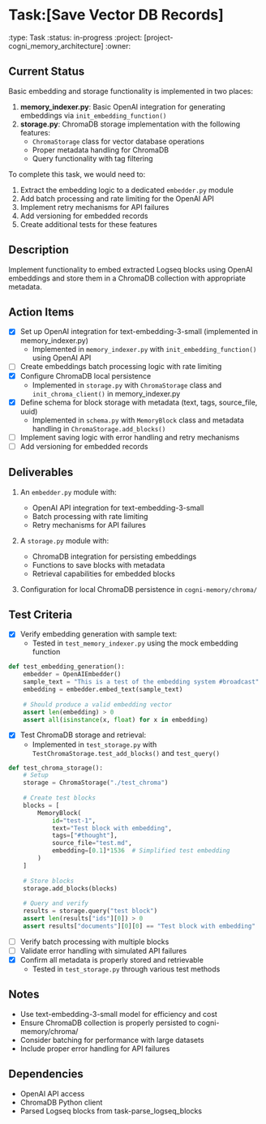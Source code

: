 # Task:[Save Vector DB Records]
:type: Task
:status: in-progress
:project: [project-cogni_memory_architecture]
:owner: 

## Current Status
Basic embedding and storage functionality is implemented in two places:
1. **memory_indexer.py**: Basic OpenAI integration for generating embeddings via `init_embedding_function()`
2. **storage.py**: ChromaDB storage implementation with the following features:
   - `ChromaStorage` class for vector database operations
   - Proper metadata handling for ChromaDB
   - Query functionality with tag filtering

To complete this task, we would need to:
1. Extract the embedding logic to a dedicated `embedder.py` module
2. Add batch processing and rate limiting for the OpenAI API
3. Implement retry mechanisms for API failures
4. Add versioning for embedded records
5. Create additional tests for these features

## Description
Implement functionality to embed extracted Logseq blocks using OpenAI embeddings and store them in a ChromaDB collection with appropriate metadata.

## Action Items
- [x] Set up OpenAI integration for text-embedding-3-small (implemented in memory_indexer.py)
  - Implemented in `memory_indexer.py` with `init_embedding_function()` using OpenAI API
- [ ] Create embeddings batch processing logic with rate limiting
- [x] Configure ChromaDB local persistence
  - Implemented in `storage.py` with `ChromaStorage` class and `init_chroma_client()` in memory_indexer.py
- [x] Define schema for block storage with metadata (text, tags, source_file, uuid)
  - Implemented in `schema.py` with `MemoryBlock` class and metadata handling in `ChromaStorage.add_blocks()`
- [ ] Implement saving logic with error handling and retry mechanisms
- [ ] Add versioning for embedded records

## Deliverables
1. An `embedder.py` module with:
   - OpenAI API integration for text-embedding-3-small
   - Batch processing with rate limiting
   - Retry mechanisms for API failures

2. A `storage.py` module with:
   - ChromaDB integration for persisting embeddings
   - Functions to save blocks with metadata
   - Retrieval capabilities for embedded blocks

3. Configuration for local ChromaDB persistence in `cogni-memory/chroma/`

## Test Criteria
- [x] Verify embedding generation with sample text:
  - Tested in `test_memory_indexer.py` using the mock embedding function
```python
def test_embedding_generation():
    embedder = OpenAIEmbedder()
    sample_text = "This is a test of the embedding system #broadcast"
    embedding = embedder.embed_text(sample_text)
    
    # Should produce a valid embedding vector
    assert len(embedding) > 0
    assert all(isinstance(x, float) for x in embedding)
```

- [x] Test ChromaDB storage and retrieval:
  - Implemented in `test_storage.py` with `TestChromaStorage.test_add_blocks()` and `test_query()`
```python
def test_chroma_storage():
    # Setup
    storage = ChromaStorage("./test_chroma")
    
    # Create test blocks
    blocks = [
        MemoryBlock(
            id="test-1",
            text="Test block with embedding",
            tags=["#thought"],
            source_file="test.md",
            embedding=[0.1]*1536  # Simplified test embedding
        )
    ]
    
    # Store blocks
    storage.add_blocks(blocks)
    
    # Query and verify
    results = storage.query("test block")
    assert len(results["ids"][0]) > 0
    assert results["documents"][0][0] == "Test block with embedding"
```

- [ ] Verify batch processing with multiple blocks
- [ ] Validate error handling with simulated API failures
- [x] Confirm all metadata is properly stored and retrievable
  - Tested in `test_storage.py` through various test methods

## Notes
- Use text-embedding-3-small model for efficiency and cost
- Ensure ChromaDB collection is properly persisted to cogni-memory/chroma/
- Consider batching for performance with large datasets
- Include proper error handling for API failures

## Dependencies
- OpenAI API access
- ChromaDB Python client
- Parsed Logseq blocks from task-parse_logseq_blocks 